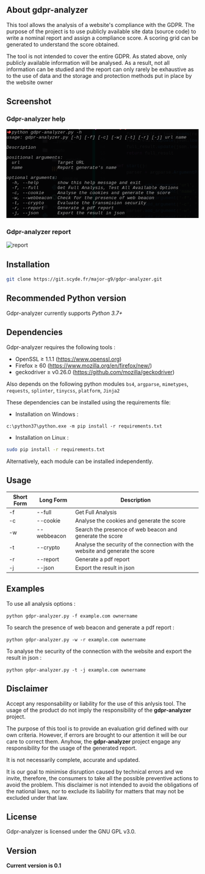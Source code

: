 
## About gdpr-analyzer
This tool allows the analysis of a website's compliance with the GDPR.
The purpose of the project is to use publicly available site data (source code) to write a nominal report and assign a compliance score. A scoring grid can be generated to understand the score obtained.

The tool is not intended to cover the entire GDPR. As stated above, only publicly available information will be analysed. As a result, not all information can be studied and the report can only rarely be exhaustive as to the use of data and the storage and protection methods put in place by the website owner
## Screenshot
### Gdpr-analyzer help
![help](utils/gpdr-analyzer-help.png "help")

### Gdpr-analyzer report
![report](utils/gpdr-analyzer-report.png "report resume")

## Installation
```bash
git clone https://git.scyde.fr/major-g9/gdpr-analyzer.git
```

## Recommended Python version
Gdpr-analyzer currently supports *Python 3.7+*

## Dependencies

Gdpr-analyzer requires the following tools :
* OpenSSL ≥ 1.1.1 (https://www.openssl.org)
* Firefox ≥ 60 (https://www.mozilla.org/en/firefox/new/)
* geckodriver ≥ v0.26.0 (https://github.com/mozilla/geckodriver)

Also depends on the following python modules `bs4`, `argparse`, `mimetypes`, `requests`, `splinter`, `tinycss`, `platform`, `Jinja2`

These dependencies can be installed using the requirements file:
* Installation on Windows :
```
c:\python37\python.exe -m pip install -r requirements.txt
```
* Installation on Linux :
```bash
sudo pip install -r requirements.txt
```

Alternatively, each module can be installed independently.
## Usage

Short Form    | Long Form     | Description
------------- | ------------- |-------------
-f            | --full        | Get Full Analysis
-c            | --cookie      | Analyse the cookies and generate the score
-w            | --webbeacon   | Search the presence of web beacon and generate the score
-t            | --crypto      | Analyse the security of the connection with the website and generate the score
-r            | --report      | Generate a pdf report
-j            | --json        | Export the result in json

## Examples
To use all analysis options :

`python gdpr-analyzer.py -f example.com ownername`

To search the presence of web beacon and generate a pdf report :

`python gdpr-analyzer.py -w -r example.com ownername`

To analyse the security of the connection with the website and export the result in json :

`python gdpr-analyzer.py -t -j example.com ownername`

## Disclaimer
Accept any responsability or liability for the use of this anlysis tool. The usage of the product do not imply the responsibility of the **gdpr-analyzer** project.

The purpose of this tool is to provide an evaluation grid defined with our own criteria. However, if errors are brought to our attention it will be our care to correct them. Anyhow, the **gdpr-analyzer** project engage  any  responsibility  for the usage of the generated report.

It is not necessarily  complete,  accurate  and  updated.

It is our goal to minimise disruption caused by technical errors and we invite, therefore, the consumers to take all the possible preventive actions to avoid the problem. This disclaimer is not intended to avoid the obligations of the national laws, nor to exclude its liability for matters that may not be excluded under that law.

## License
Gdpr-analyzer is licensed under the GNU GPL v3.0.

## Version
**Current version is 0.1**
